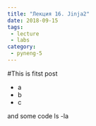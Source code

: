 ```yaml
---
title: "Лекция 16. Jinja2"
date: 2018-09-15
tags:
 - lecture
 - labs
category:
 - pyneng-5
---
```

#This is fitst post
- a
- b
- c

and some code
  ls -la
